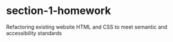 # section-1-homework
Refactoring existing website HTML and CSS to meet semantic and accessibility standards
